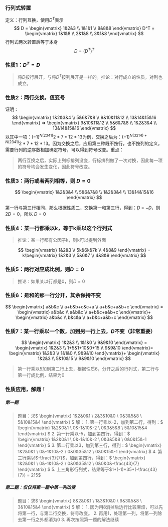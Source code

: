 ### 行列式转置
定义：行列互换，使用$D^T$表示
$$
D = 
\begin{vmatrix}
1&2&3 \\
1&1&1 \\
8&8&8
\end{vmatrix} 
D^T = 
\begin{vmatrix}
1&1&8 \\
2&1&8 \\
3&1&8
\end{vmatrix}
$$
行列式两次转置后等于本身
$$D = (D^T)^T$$

### 性质1：$D^T = D$
> 将$D$按行展开，与将$D^T$按列展开是一样的。推论：对行成立的性质，对列也成立。
### 性质2：两行交换，值变号
证明：
$$
\begin{vmatrix}
1&2&3&4 \\
5&6&7&8 \\
9&10&11&12 \\
13&14&15&16
\end{vmatrix} =>
\begin{vmatrix}
9&10&11&12 \\
5&6&7&8 \\
1&2&3&4 \\
13&14&15&16
\end{vmatrix}
$$
以其中一项：$(-1)^{N(2341)}2*7*12*13$为例，交换之后为：$(-1)^{N(3214)+N(2341)}2*7*12*13$。因为交换之后，应用第三种既不按行，也不按列的定义，需要行列的逆序数相加确定符号，可以得到符号改变。重点：
> 两行互换之后，实际上列标排列没变，行标排列做了一次对换，因此每一项的符号均会发生变化，因此符号改变。
### 性质3：两行或者两列相等，则 $D = 0$

$$
\begin{vmatrix}
1&2&3&4 \\
5&6&7&8 \\
1&2&3&4 \\
13&14&15&16
\end{vmatrix}
$$

第一行与第三行相同，那么根据性质二，交换第一和第三行，得到：$D$ = $-D$，则$2D = 0$，所以 $D = 0$
### 性质4：某一行都乘以k，等于k乘以这个行列式
> 推论：某一行都有公因子k，则k可以提到外面

$$
\begin{vmatrix}
1&2&3 \\
5k&6k&7k \\
4&8&9
\end{vmatrix} = 
k\begin{vmatrix}
1&2&3 \\
5&6&7 \\
4&8&9
\end{vmatrix}
$$

### 性质5：两行对应成比例，则$D = 0$
> 推论：如果某以行都是0，则$D = 0$

### 性质6：是和的那一行分开，其余保持不变
$$
\begin{vmatrix}
a&b&c \\
a+b&b+c&c+a \\
a+b&c+a&b+c
\end{vmatrix} = 
\begin{vmatrix}
a&b&c \\
a&b&c \\
a+b&c+a&b+c
\end{vmatrix}+
\begin{vmatrix}
a&b&c \\
b&c&a \\
a+b&c+a&b+c
\end{vmatrix}
$$

### 性质7：某一行乘以一个数，加到另一行上去，$D$不变（非常重要）
$$
\begin{vmatrix}
1&2&3 \\
1&1&0 \\
9&9&10
\end{vmatrix} = 
\begin{vmatrix}
1&2&3 \\
1+5&1+10&0+15 \\
9&9&10
\end{vmatrix}=
\begin{vmatrix}
1&2&3 \\
1&1&0 \\
9&9&10
\end{vmatrix}+
\begin{vmatrix}
1&2&3 \\
5&10&15 \\
9&9&10
\end{vmatrix}
$$
> 第一行乘以5加到第二行上去，根据性质6，分开之后的行列式，第二行与第一行成比例，结果为0

### 性质应用，解题！
##### 第一题
>题目：求$
\begin{vmatrix}
1&2&0&1 \\
2&3&10&0 \\
0&3&5&8 \\
5&10&15&4
\end{vmatrix}
$
解：
    1. 第一行乘以-2，加到第二行，得到：$
\begin{vmatrix}
1&2&0&1 \\
0&-1&10&-2 \\
0&3&5&8 \\
5&10&15&4
\end{vmatrix}
$
    2. 第一行乘以-5，加到第四行，得到：$
\begin{vmatrix}
1&2&0&1 \\
0&-1&10&-2 \\
0&3&5&8 \\
0&0&15&-1
\end{vmatrix}
$
    3. 第二行乘以3，加到第三行，得到：$
\begin{vmatrix}
1&2&0&1 \\
0&-1&10&-2 \\
0&0&35&12 \\
0&0&15&-1
\end{vmatrix}
$
    4. 第三行乘以$-\frac{3}{7}$，加到第四行，得到：$
    \begin{vmatrix}
1&2&0&1 \\
0&-1&10&-2 \\
0&0&35&12 \\
0&0&0&-\frac{43}{7}
\end{vmatrix}
    $
    5. 上三角形行列式，结果等于$1*(-1)*35*(-\frac{43}{7}) = 215$

##### 第二题：仅仅将第一题中第一列改变
>题目：求$
\begin{vmatrix}
8&2&0&1 \\
1&3&10&0 \\
9&3&5&8 \\
3&10&15&4
\end{vmatrix}
$
解：
    1. 因为用8消掉后边行比较麻烦，可以先将第一行，与第二行交换，符号改变。
    2. 再用1，处理第一列，将第一列除去第一行之外都消为0
    3. 再次按照第一题的解法继续